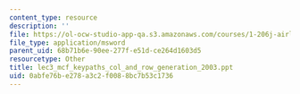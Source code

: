 ```yaml
---
content_type: resource
description: ''
file: https://ol-ocw-studio-app-qa.s3.amazonaws.com/courses/1-206j-airline-schedule-planning-spring-2003/0abfe76be278a3c2f0088bc7b53c1736_lec3_mcf_keypaths_col_and_row_generation_2003.ppt
file_type: application/msword
parent_uid: 68b71b6e-90ee-277f-e51d-ce264d1603d5
resourcetype: Other
title: lec3_mcf_keypaths_col_and_row_generation_2003.ppt
uid: 0abfe76b-e278-a3c2-f008-8bc7b53c1736
---
```

